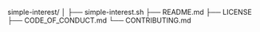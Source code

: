 simple-interest/
│
├── simple-interest.sh
├── README.md
├── LICENSE
├── CODE_OF_CONDUCT.md
└── CONTRIBUTING.md

